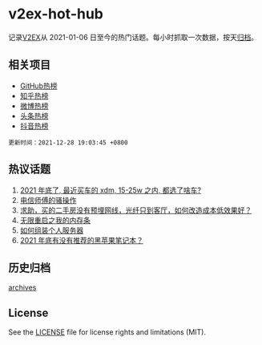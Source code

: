 # v2ex-hot-hub

 记录[V2EX](https://www.v2ex.com/)从 2021-01-06 日至今的热门话题。每小时抓取一次数据，按天[归档](archives)。
 
 ## 相关项目

- [GitHub热榜](https://github.com/snaildev/github-hot-hub)
- [知乎热榜](https://github.com/snaildev/zhihu-hot-hub)
- [微博热榜](https://github.com/snaildev/weibo-hot-hub)
- [头条热榜](https://github.com/snaildev/toutiao-hot-hub)
- [抖音热榜](https://github.com/snaildev/douyin-hot-hub)


 `更新时间：2021-12-28 19:03:45 +0800`

## 热议话题

1. [2021 年底了, 最近买车的 xdm, 15-25w 之内, 都选了啥车?](https://www.v2ex.com/t/824851)
1. [电信师傅的骚操作](https://www.v2ex.com/t/824768)
1. [求助，买的二手房没有预埋网线，光纤只到客厅，如何改造成本低效果好？](https://www.v2ex.com/t/824790)
1. [无限重启之我的内存条](https://www.v2ex.com/t/824774)
1. [如何组装个人服务器](https://www.v2ex.com/t/824888)
1. [2021 年底有没有推荐的黑苹果笔记本？](https://www.v2ex.com/t/824777)

## 历史归档

[archives](archives)

## License

See the [LICENSE](LICENSE) file for license rights and limitations (MIT).
